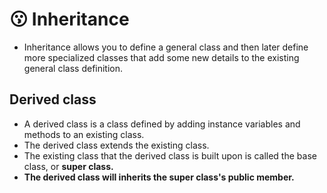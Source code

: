 # 😗 Inheritance

* Inheritance allows you to define a general class and then later define more specialized classes that add some new details to the existing general class definition.

## Derived class

* A derived class is a class defined by adding instance variables and methods to an existing class.
* The derived class extends the existing class.
* The existing class that the derived class is built upon is called the base class, or **super class.**
* **The derived class will inherits the super class's public member.**
